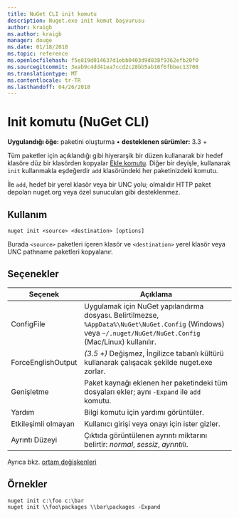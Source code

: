 ```yaml
---
title: NuGet CLI init komutu
description: Nuget.exe init komut başvurusu
author: kraigb
ms.author: kraigb
manager: douge
ms.date: 01/18/2018
ms.topic: reference
ms.openlocfilehash: f5e819d014637d1ebb0403d9d838f9362efb20f0
ms.sourcegitcommit: 3eab9c4dd41ea7ccd2c28bb5ab16f6fbbec13708
ms.translationtype: MT
ms.contentlocale: tr-TR
ms.lasthandoff: 04/26/2018
---
```

# <a name="init-command-nuget-cli"></a>Init komutu (NuGet CLI)

**Uygulandığı öğe:** paketini oluşturma &bullet; **desteklenen sürümler:** 3.3 +

Tüm paketler için açıklandığı gibi hiyerarşik bir düzen kullanarak bir hedef klasöre düz bir klasörden kopyalar [Ekle komutu](cli-ref-add.md). Diğer bir deyişle, kullanarak `init` kullanmakla eşdeğerdir `add` klasöründeki her paketinizdeki komutu.

İle `add`, hedef bir yerel klasör veya bir UNC yolu; olmalıdır HTTP paket depoları nuget.org veya özel sunucuları gibi desteklenmez.

## <a name="usage"></a>Kullanım

```cli
nuget init <source> <destination> [options]
```

Burada `<source>` paketleri içeren klasör ve `<destination>` yerel klasör veya UNC pathname paketleri kopyalanır.

## <a name="options"></a>Seçenekler

| Seçenek | Açıklama |
| --- | --- |
| ConfigFile | Uygulamak için NuGet yapılandırma dosyası. Belirtilmezse, `%AppData%\NuGet\NuGet.Config` (Windows) veya `~/.nuget/NuGet/NuGet.Config` (Mac/Linux) kullanılır.|
| ForceEnglishOutput | *(3.5 +)*  Değişmez, İngilizce tabanlı kültürü kullanarak çalışacak şekilde nuget.exe zorlar. |
| Genişletme | Paket kaynağı eklenen her paketindeki tüm dosyaları ekler; aynı `-Expand` ile `add` komutu. |
| Yardım | Bilgi komutu için yardımı görüntüler. |
| Etkileşimli olmayan | Kullanıcı girişi veya onayı için ister gizler. |
| Ayrıntı Düzeyi | Çıktıda görüntülenen ayrıntı miktarını belirtir: *normal*, *sessiz*, *ayrıntılı*. |

Ayrıca bkz. [ortam değişkenleri](cli-ref-environment-variables.md)

## <a name="examples"></a>Örnekler

```cli
nuget init c:\foo c:\bar
nuget init \\foo\packages \\bar\packages -Expand
```
